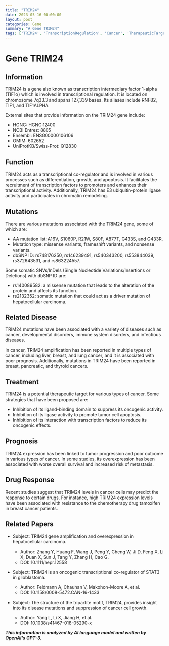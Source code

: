 ```yaml
---
title: "TRIM24"
date: 2023-05-16 00:00:00
layout: post
categories: Gene
summary: "# Gene TRIM24"
tags: ['TRIM24', 'TranscriptionRegulation', 'Cancer', 'TherapeuticTarget', 'Prognosis', 'DrugResponse', 'Mutation', 'OncogenicActivity']
---
```


# Gene TRIM24

## Information

TRIM24 is a gene also known as transcription intermediary factor 1-alpha (TIF1α) which is involved in transcriptional regulation. It is located on chromosome 7q33.3 and spans 127,339 bases. Its aliases include RNF82, TIF1, and TIF1ALPHA.

External sites that provide information on the TRIM24 gene include:

- HGNC: HGNC:12400
- NCBI Entrez: 8805
- Ensembl: ENSG00000106106
- OMIM: 602652
- UniProtKB/Swiss-Prot: Q12830

## Function

TRIM24 acts as a transcriptional co-regulator and is involved in various processes such as differentiation, growth, and apoptosis. It facilitates the recruitment of transcription factors to promoters and enhances their transcriptional activity. Additionally, TRIM24 has E3 ubiquitin-protein ligase activity and participates in chromatin remodeling.

## Mutations

There are various mutations associated with the TRIM24 gene, some of which are:

- AA mutation list: A16V, S1060P, R21W, S80F, A877T, G433S, and G433R.
- Mutation type: missense variants, frameshift variants, and nonsense variants. 
- dbSNP ID: rs748176250, rs146239491, rs540343200, rs553844039, rs372643531, and rs863224557.

Some somatic SNVs/InDels (Single Nucleotide Variations/Insertions or Deletions) with dbSNP ID are:

- rs140089582: a missense mutation that leads to the alteration of the protein and affects its function.
- rs2132352: somatic mutation that could act as a driver mutation of hepatocellular carcinoma.

## Related Disease

TRIM24 mutations have been associated with a variety of diseases such as cancer, developmental disorders, immune system disorders, and infectious diseases. 

In cancer, TRIM24 amplification has been reported in multiple types of cancer, including liver, breast, and lung cancer, and it is associated with poor prognosis. Additionally, mutations in TRIM24 have been reported in breast, pancreatic, and thyroid cancers.

## Treatment

TRIM24 is a potential therapeutic target for various types of cancer. Some strategies that have been proposed are:

- Inhibition of its ligand-binding domain to suppress its oncogenic activity.
- Inhibition of its ligase activity to promote tumor cell apoptosis.
- Inhibition of its interaction with transcription factors to reduce its oncogenic effects.

## Prognosis

TRIM24 expression has been linked to tumor progression and poor outcome in various types of cancer. In some studies, its overexpression has been associated with worse overall survival and increased risk of metastasis.

## Drug Response

Recent studies suggest that TRIM24 levels in cancer cells may predict the response to certain drugs. For instance, high TRIM24 expression levels have been associated with resistance to the chemotherapy drug tamoxifen in breast cancer patients.

## Related Papers

- Subject: TRIM24 gene amplification and overexpression in hepatocellular carcinoma.
  - Author: Zhang Y, Huang F, Wang J, Peng Y, Cheng W, Ji D, Feng X, Li X, Duan X, Sun J, Tang Y, Zhang H, Cao G.
  - DOI: 10.1111/hepr.12558
  
- Subject: TRIM24 is an oncogenic transcriptional co-regulator of STAT3 in glioblastoma.
  - Author: Feldmann A, Chauhan V, Makohon-Moore A, et al.
  - DOI: 10.1158/0008-5472.CAN-16-1433
  
- Subject: The structure of the tripartite motif, TRIM24, provides insight into its disease mutations and suppression of cancer cell growth.
  - Author: Yang L, Li X, Jiang H, et al.
  - DOI: 10.1038/s41467-018-05290-x

**_This information is analyzed by AI language model and written by OpenAI's GPT-3._**